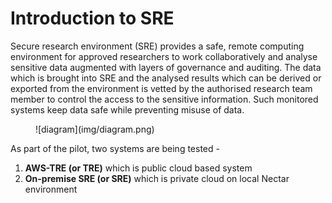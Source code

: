 # Introduction to SRE 
Secure research environment (SRE) provides a safe, remote computing environment for approved researchers to work collaboratively and analyse sensitive data augmented with layers of governance and auditing. The data which is brought into SRE and the analysed results which can be derived or exported from the environment is vetted by the authorised research team member to control the access to the sensitive information. Such monitored systems keep data safe while preventing misuse of data. 

<figure markdown>
  ![diagram](img/diagram.png)
  <figcaption> </figcaption>
</figure>

As part of the pilot, two systems are being tested -

1. **AWS-TRE (or TRE)** which is public cloud based system
2.  **On-premise SRE (or SRE)** which is private cloud on local Nectar environment

